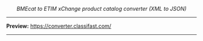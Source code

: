 <p align="center">
    <em>BMEcat to ETIM xChange product catalog converter (XML to JSON)</em>
</p>

---

**Preview:** <a href="https://converter.classifast.com/" target="_blank">https://converter.classifast.com/</a>

---
